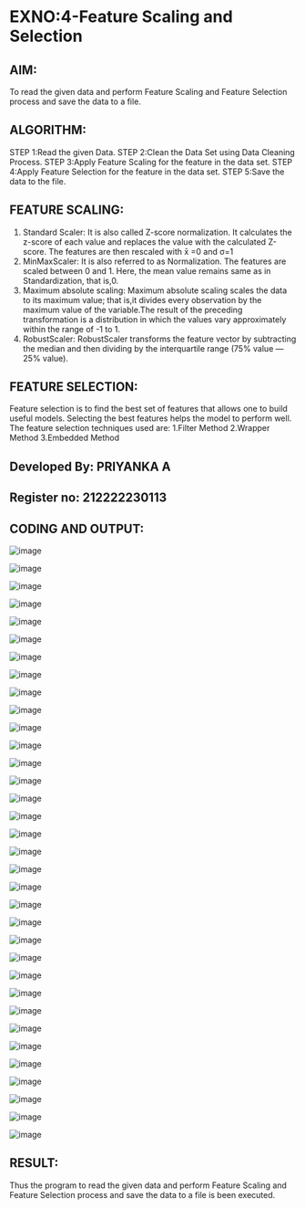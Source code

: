 # EXNO:4-Feature Scaling and Selection
## AIM:
To read the given data and perform Feature Scaling and Feature Selection process and save the
data to a file.

## ALGORITHM:
STEP 1:Read the given Data.
STEP 2:Clean the Data Set using Data Cleaning Process.
STEP 3:Apply Feature Scaling for the feature in the data set.
STEP 4:Apply Feature Selection for the feature in the data set.
STEP 5:Save the data to the file.

## FEATURE SCALING:
1. Standard Scaler: It is also called Z-score normalization. It calculates the z-score of each value and replaces the value with the calculated Z-score. The features are then rescaled with x̄ =0 and σ=1
2. MinMaxScaler: It is also referred to as Normalization. The features are scaled between 0 and 1. Here, the mean value remains same as in Standardization, that is,0.
3. Maximum absolute scaling: Maximum absolute scaling scales the data to its maximum value; that is,it divides every observation by the maximum value of the variable.The result of the preceding transformation is a distribution in which the values vary approximately within the range of -1 to 1.
4. RobustScaler: RobustScaler transforms the feature vector by subtracting the median and then dividing by the interquartile range (75% value — 25% value).

## FEATURE SELECTION:
Feature selection is to find the best set of features that allows one to build useful models. Selecting the best features helps the model to perform well.
The feature selection techniques used are:
1.Filter Method
2.Wrapper Method
3.Embedded Method

## Developed By: PRIYANKA A
## Register no: 212222230113

## CODING AND OUTPUT:

![image](https://github.com/DHARINIPV/EXNO-4-DS/assets/119400845/debe4715-16ed-4cf4-8de3-5302028347a6)

![image](https://github.com/DHARINIPV/EXNO-4-DS/assets/119400845/f6eceda7-fb68-4a13-b8a0-b9907b84a80f)

![image](https://github.com/DHARINIPV/EXNO-4-DS/assets/119400845/164fd356-fab7-4202-a4d9-c725dc7b4570)

![image](https://github.com/DHARINIPV/EXNO-4-DS/assets/119400845/c501b15a-5931-4277-8676-f156c9edb7eb)

![image](https://github.com/DHARINIPV/EXNO-4-DS/assets/119400845/f8289319-0099-4711-b261-d471d222f36d)

![image](https://github.com/DHARINIPV/EXNO-4-DS/assets/119400845/ef4ee069-3220-4e27-af01-34e6372de96b)

![image](https://github.com/DHARINIPV/EXNO-4-DS/assets/119400845/51d16265-10f9-4b2e-a44d-5d4a39561d25)

![image](https://github.com/DHARINIPV/EXNO-4-DS/assets/119400845/bc00af70-02b7-4ab1-98e9-8fe6eaf66cad)

![image](https://github.com/DHARINIPV/EXNO-4-DS/assets/119400845/34419558-3ff1-45f7-9b92-d6e59e69200f)

![image](https://github.com/DHARINIPV/EXNO-4-DS/assets/119400845/febccf81-7272-4fab-b35e-b33c10bea1dc)

![image](https://github.com/DHARINIPV/EXNO-4-DS/assets/119400845/83007acb-755c-43ec-a955-00a4afb1ab4d)

![image](https://github.com/DHARINIPV/EXNO-4-DS/assets/119400845/df07d9fd-8041-4484-ae7f-05971ffcc622)

![image](https://github.com/DHARINIPV/EXNO-4-DS/assets/119400845/1be0c7df-33ed-432f-b9ba-0c3460f611a1)

![image](https://github.com/DHARINIPV/EXNO-4-DS/assets/119400845/cf319aea-677e-4384-a3de-59db4287ca6a)

![image](https://github.com/DHARINIPV/EXNO-4-DS/assets/119400845/bf23a9b5-f929-41c0-83ef-87eb0017a7b4)

![image](https://github.com/DHARINIPV/EXNO-4-DS/assets/119400845/61328959-eab1-42ae-b802-34ac3a39de2c)

![image](https://github.com/DHARINIPV/EXNO-4-DS/assets/119400845/6f93b288-9e22-48c5-a69a-562f2c4f0eca)

![image](https://github.com/DHARINIPV/EXNO-4-DS/assets/119400845/0aa07cc1-9884-4164-a30f-aae298910411)

![image](https://github.com/DHARINIPV/EXNO-4-DS/assets/119400845/172f40b4-abf6-4c17-a09e-0dafb37f9e6b)

![image](https://github.com/DHARINIPV/EXNO-4-DS/assets/119400845/55c69177-938a-4092-b348-bfc47cb06ff4)

![image](https://github.com/DHARINIPV/EXNO-4-DS/assets/119400845/e8d9168a-0880-41f1-9c68-3c1f8ac1ac14)

![image](https://github.com/DHARINIPV/EXNO-4-DS/assets/119400845/f66dbb12-4a89-45ef-9f71-bae0f3024d91)

![image](https://github.com/DHARINIPV/EXNO-4-DS/assets/119400845/c0f3f2a0-77c0-4553-a810-c3ddd2fe2dcd)

![image](https://github.com/DHARINIPV/EXNO-4-DS/assets/119400845/e4ede4c4-459a-49d1-80d1-74793fec5e86)

![image](https://github.com/DHARINIPV/EXNO-4-DS/assets/119400845/055e0910-32a5-45d4-af45-800095f95eaf)

![image](https://github.com/DHARINIPV/EXNO-4-DS/assets/119400845/49004ac9-dc39-4299-b45c-5ba89e3e5c84)

![image](https://github.com/DHARINIPV/EXNO-4-DS/assets/119400845/6907fee4-1565-4e35-a401-1b1fb0c06696)

![image](https://github.com/DHARINIPV/EXNO-4-DS/assets/119400845/bb180d7a-e423-4efb-a24d-1f630cebb069)

![image](https://github.com/DHARINIPV/EXNO-4-DS/assets/119400845/af62bbfa-54e1-4a65-9ed0-a874bc7365ed)

![image](https://github.com/DHARINIPV/EXNO-4-DS/assets/119400845/c5e7cb84-6f6a-40c3-bf62-18504562e0b4)

![image](https://github.com/DHARINIPV/EXNO-4-DS/assets/119400845/cdfab1d2-f445-4271-80dc-f763d6eb7484)

![image](https://github.com/DHARINIPV/EXNO-4-DS/assets/119400845/134793e8-e1c7-4b8b-9892-3fad4465fe4b)

![image](https://github.com/DHARINIPV/EXNO-4-DS/assets/119400845/b505cc2d-7119-4434-8359-88060930401f)

![image](https://github.com/DHARINIPV/EXNO-4-DS/assets/119400845/09b32556-81e3-429c-bf14-b52656f4df7f)

## RESULT:
Thus the program to read the given data and perform Feature Scaling and Feature Selection process and save the data to a file is been executed.
